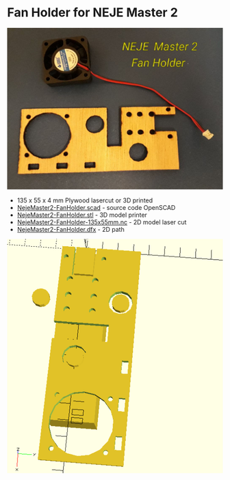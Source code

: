 # Fan Holder for NEJE Master 2

![](NejeMaster2-FanHolder-135x50mm.jpg)

* 135 x 55 x 4 mm Plywood lasercut or 3D printed
* [NejeMaster2-FanHolder.scad](NejeMaster2-FanHolder.scad) - source code OpenSCAD
* [NejeMaster2-FanHolder.stl](NejeMaster2-FanHolder.stl) - 3D model printer
* [NejeMaster2-FanHolder-135x55mm.nc](NejeMaster2-FanHolder-135x55mm.nc) - 2D model laser cut
* [NejeMaster2-FanHolder.dfx](NejeMaster2-FanHolder.dfx) - 2D path

![](NejeMaster2-FanHolder.png)
